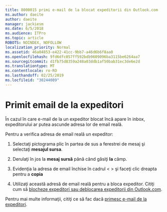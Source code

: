 ```yaml
---
title: 8000015 primi e-mail de la blocat expeditorii din Outlook.com
ms.author: daeite
author: daeite
manager: jackiesm
ms.date: 6/5/2018
ms.audience: ITPro
ms.topic: article
ROBOTS: NOINDEX, NOFOLLOW
localization_priority: Normal
ms.assetid: 46a04853-e422-41cc-9bb7-a46d6b6f8aa0
ms.openlocfilehash: 9fd6dfc057ff592bdb9609096ba3115be6264aa7
ms.sourcegitcommit: d1fb75d8359a248a03ddb1af50bab31ec3de6e2d
ms.translationtype: MT
ms.contentlocale: ro-RO
ms.lasthandoff: 02/25/2019
ms.locfileid: "30244089"
---
```

# <a name="receiving-email-from-blocked-senders"></a>Primit email de la expeditori

În cazul în care e-mail de la un expeditor blocat încă apare în inbox, expeditorului ar putea ascunde adresa lor de email reală.
  
Pentru a verifica adresa de email reală un expeditor:
  
1. Selectaţi pictograma plic în partea de sus a ferestrei de mesaj şi selectaţi **mesajul sursa**.
    
2. Derulaţi în jos la **mesaj sursă** până când găsiţi **la** câmp. 
    
3. Evidenţia la adresa de email închise în cadrul \< \> şi faceţi clic dreapta pentru a **copia**
    
4. Utilizaţi această adresă de email reală pentru a bloca expeditor. Citiţi cum să [blocheze expeditori sau deblocarea expeditorii din Outlook.com](https://support.office.com/article/afba1c94-77bb-4f50-8b85-057cf52f4d5e.aspx).
    
Pentru mai multe informaţii, citiţi ce să fac dacă [primesc e-mail de la expeditori](https://go.microsoft.com/fwlink/p/?linkid=2002011&amp;clcid=0x409).
  

